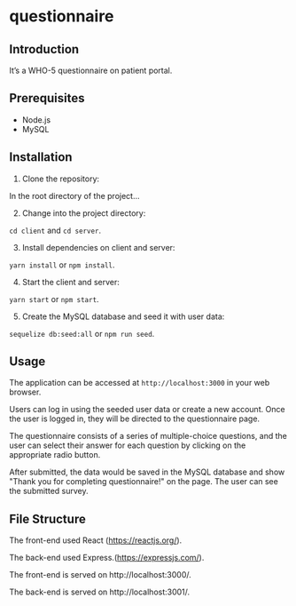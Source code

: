 # questionnaire
## Introduction
It’s a WHO-5 questionnaire on patient portal.

## Prerequisites

- Node.js
- MySQL

## Installation

1. Clone the repository:

In the root directory of the project...

2. Change into the project directory:

`cd client`  and `cd server`.

3. Install dependencies on client and server:

`yarn install` or `npm install`.

4. Start the client and server:

`yarn start` or `npm start`.

5. Create the MySQL database and seed it with user data:

`sequelize db:seed:all` or `npm run seed`.

## Usage

The application can be accessed at `http://localhost:3000` in your web browser. 

Users can log in using the seeded user data or create a new account. Once the user is logged in, they will be directed to the questionnaire page. 

The questionnaire consists of a series of multiple-choice questions, and the user can select their answer for each question by clicking on the appropriate radio button. 

After submitted, the data would be saved in the MySQL database and show "Thank you for completing questionnaire!" on the page. The user can see the submitted survey.

## File Structure

The front-end used React (https://reactjs.org/).

The back-end used Express.(https://expressjs.com/).

The front-end is served on http://localhost:3000/.

The back-end is served on http://localhost:3001/.